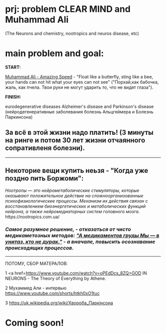 # prj: problem CLEAR MIND and Muhammad Ali  
(The Neurons and chemistry, nootropics and neuros disease, etc) 

<h1> main problem and goal:</h1>

<b>START:</b>

<a href="https://www.youtube.com/watch?v=jkhpZoPOfZI">Muhammad Ali - Amazing Speed</a> - "Float like a butterfly, sting like a bee, your hands can not hit what your eyes can not see" ("Порхай,как бабочка, жаль, как пчела. Твои руки не могут ударить то, что не видят глаза").

<b>FINISH:</b>

eurodegenerative diseases Alzheimer's disease and Parkinson's disease
(нейродегенеративные заболевания болезнь Альцгеймера и Болезнь Паркинсона)

<h2>За всё в этой жизни надо платить!
(3 минуты на ринге и потом 30 лет жизни отчаянного сопративленя болезни).
</h2>
<hr>
<h2>Некоторие вещи купить неьзя - "Когда уже поздно пить Боржоми":</h2>
<i>Ноотропы — это нейрометаболические стимуляторы, которые оказывают положительное действие на сложноорганизованные психофизиологические процессы. Механизм их действия связан с восстановлением биоэнергетических и метаболических функций нейрона, а также нейромедиаторных систем головного мозга.</i>
https://nootropics.com.ua/

<h3><i>Самое разумное решение, - отказаться от чисто медикаметозных методов:
<a href=https://www.youtube.com/watch?v=jsXxQI3ev90>"А медикаментов груды Мы — в унитаз, кто не дурак."</a> - 
а вначале, повысить осознавание происходящих процессов.</i></h3>

<hr>
ПОТОМУ, СБОР МАТЕРАЛОВ:

1 <a href=https://www.youtube.com/watch?v=oPEdDcs_8ZQ>GOD IN NEURONS - The Theory of Everything by Athene.</a>

2 Мухаммед Али - интервью  https://www.youtube.com/shorts/htkh0xO1tuc

3 https://uk.wikipedia.org/wiki/Хвороба_Паркінсона

<h1>Coming soon!</h1>
